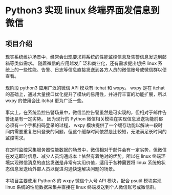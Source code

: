 # Python3 实现 linux 终端界面发信息到微信
## 项目介绍
现实系统维护场景中，经常会出现要求将系统的性能监控信息及告警信息发送到邮箱等类似需求。
随着微信的应用越发广泛和商业化，还有需求提出想把 linux 系统上的一些性能、告警、日志等信息直接发送到各方人员的微信账号或微信群以便查看。</br>
</br>
现阶段 python3 应用广泛的微信 API 模块有 itchat 和 wxpy。 
wxpy 是在 itchat 的基础上，通过大量接口优化提升了模块的易用性，并进行丰富的功能扩展，所以 wxpy 的使用会比 itchat 更为广泛一些。</br>
</br>
事实上，在系统监控告警场景中，微信监控告警虽然是可实现的，但相对于邮件告警还是有一定劣势。
因为现行的 Python 微信相关模块在实现信息发送功能前都必须有一个手机扫码登录的过程，
wxpy 模块提供了一个缓存功能以解决一段时间内需要重复扫码登录的问题，但这个缓存时间依然是比较短，无法满足长时间的监控需求。</br>
</br>
在定时监控采集服务器性能数据的场景中，微信相对于邮件会有一定劣势，但微信在发送即时信息、减少人员沟通成本上依然有着绝对的优势，所以在 linux 终端环境实现微信消息的直接发送是非常有实用价值，适用于各种需要将 linux 系统的状态信息发送给外部人员以促进沟通快速解决问题的场景。</br>
</br>
本项目主要使用 Python3 的 wxpy 微信个人号 API 模块，配合 psutil 模块实现 linux 系统的性能数据采集并直接在 linux 终端发送到个人微信账号或微信群。</br>
